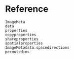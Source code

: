 # Reference

```@docs
ImageMeta
data
properties
copyproperties
shareproperties
spatialproperties
ImageMetadata.spacedirections
permutedims
```
